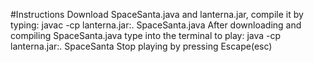 #Instructions
Download SpaceSanta.java and lanterna.jar, compile it by typing: javac -cp lanterna.jar:. SpaceSanta.java
After downloading and compiling SpaceSanta.java type into the terminal to play: java -cp lanterna.jar:. SpaceSanta
Stop playing by pressing Escape(esc)
